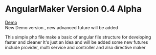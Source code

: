 # AngularMaker Version 0.4 Alpha
<a href="http://mortezazakeri.com/angular/">Demo</a> <br>
New Demo version , new advanced future will be added

This simple php file make a basic of angular file structure for developing faster and cleaner
It's just an Idea and will be added some new futures include provider, multi service and controller and also directive maker
